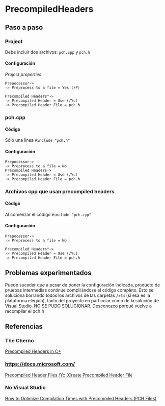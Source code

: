 # PrecompiledHeaders

## Paso a paso
### Project
Debe incluir dos archivos: ```pch.cpp``` y ```pch.h```

#### Configuración
_Project properties_
```
Prepocessor->
-> Preprocess to a file = Yes (/P)

Precompiled Headers"->
-> Precompiled Header = Use (/Yu)
-> Precompiled Header File = pch.h
```
### pch.cpp
#### Código
Sólo una línea
```#include "pch.h"```

#### Configuración
```
Prepocessor->
-> Preprocess to a file = No
Precompiled Headers->
-> Precompiled Header = Use (/Yc)
-> Precompiled Header File = pch.h
```

### Archivos cpp que usan precompiled headers
#### Código
Al comenzar el código
```#include "pch.cpp"```

#### Configuración
```
Prepocessor->
-> Preprocess to a file = No

Precompiled Headers"->
-> Precompiled Header = Use (/Yu)
-> Precompiled Header File = pch.h
```

## Problemas experimentados
Puede suceder que a pesar de poner la configuración indicada, producto de pruebas intermedias continúe complilándose el código completo. Esto se soluciona borrando todos los archivos de las carpetas ```/x64``` (si esa es la plataforma elegida), tanto del proyecto en particular como de la solución de Visual Studio. NO SE PUDO SOLUCIONAR. Desconozco porqué vuelve a recompilar el pch.h


## Referencias

### The Cherno
[Precompiled Headers in C+](https://www.youtube.com/watch?v=eSI4wctZUto&list=PLlrATfBNZ98dudnM48yfGUldqGD0S4FFb&index=72)

### https://docs.microsoft.com/
[Precompiled Header Files](https://docs.microsoft.com/en-us/cpp/build/creating-precompiled-header-files?view=vs-2019)
[/Yc (Create Precompiled Header File](https://docs.microsoft.com/en-us/cpp/build/reference/yc-create-precompiled-header-file?view=vs-2019)

### No Visual Studio
[How to Optimize Compilation Times with Precompiled Headers (PCH Files)](https://www.codeproject.com/Articles/1188975/How-to-Optimize-Compilation-Times-with-Precompil)





